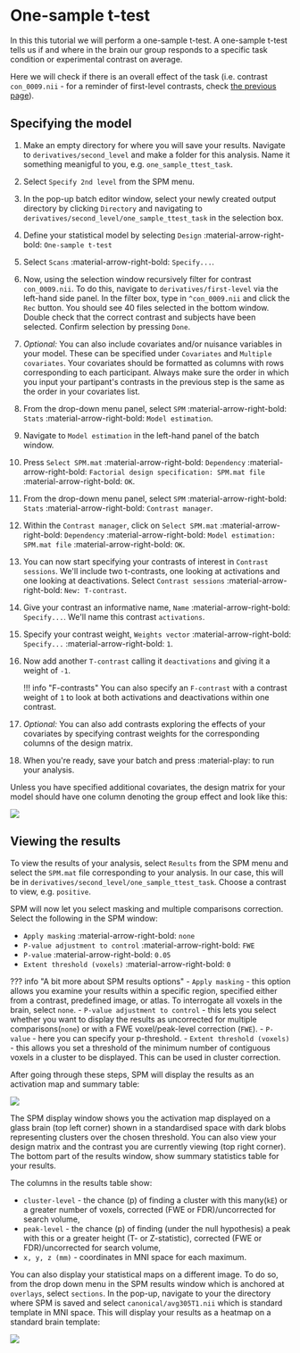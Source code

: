 # One-sample t-test

In this this tutorial we will perform a one-sample t-test. A one-sample t-test tells us if and where in the brain our group responds to a specific task condition or experimental contrast on average. 

Here we will check if there is an overall effect of the task (i.e. contrast `con_0009.nii` - for a reminder of first-level contrasts, check [the previous page](./index.md)). 

## Specifying the model

1. Make an empty directory for where you will save your results. Navigate to `derivatives/second_level` and make a folder for this analysis. Name it something meanigful to you, e.g. `one_sample_ttest_task`. 
2. Select `Specify 2nd level` from the SPM menu. 
3. In the pop-up batch editor window, select your newly created output directory by clicking `Directory` and navigating to `derivatives/second_level/one_sample_ttest_task` in the selection box.
4. Define your statistical model by selecting `Design` :material-arrow-right-bold: `One-sample t-test`
5. Select `Scans` :material-arrow-right-bold: `Specify...`.
6. Now, using the selection window recursively filter for contrast `con_0009.nii`. To do this, navigate to `derivatives/first-level` via the left-hand side panel. In the filter box, type in `^con_0009.nii` and click the `Rec` button. You should see 40 files selected in the bottom window. Double check that the correct contrast and subjects have been selected. Confirm selection by pressing `Done`. 
7. *Optional:* You can also include covariates and/or nuisance variables in your model. These can be specified under `Covariates` and `Multiple covariates`. Your covariates should be formatted as columns with rows corresponding to each participant. Always make sure the order in which you input your partipant's contrasts in the previous step is the same as the order in your covariates list.
8. From the drop-down menu panel, select `SPM` :material-arrow-right-bold: `Stats` :material-arrow-right-bold: `Model estimation`. 
9. Navigate to `Model estimation` in the left-hand panel of the batch window. 
10. Press `Select SPM.mat` :material-arrow-right-bold: `Dependency` :material-arrow-right-bold: `Factorial design specification: SPM.mat file` :material-arrow-right-bold: `OK`. 
11. From the drop-down menu panel, select `SPM` :material-arrow-right-bold: `Stats` :material-arrow-right-bold: `Contrast manager`. 
12. Within the `Contrast manager`, click on `Select SPM.mat` :material-arrow-right-bold: `Dependency` :material-arrow-right-bold: `Model estimation: SPM.mat file` :material-arrow-right-bold: `OK`. 
13. You can now start specifying your contrasts of interest in `Contrast sessions`. We'll include two t-contrasts, one looking at activations and one looking at deactivations. Select `Contrast sessions` :material-arrow-right-bold: `New: T-contrast`.
14. Give your contrast an informative name, `Name` :material-arrow-right-bold: `Specify...`. We'll name this contrast `activations`.
15. Specify your contrast weight, `Weights vector` :material-arrow-right-bold: `Specify...` :material-arrow-right-bold: `1`. 
16. Now add another `T-contrast` calling it `deactivations` and giving it a weight of `-1`. 

    !!! info "F-contrasts"
        You can also specify an `F-contrast` with a contrast weight of `1` to look at both activations and deactivations within one contrast.  

17. *Optional:* You can also add contrasts exploring the effects of your covariates by specifying contrast weights for the corresponding columns of the design matrix. 
18. When you're ready, save your batch and press :material-play: to run your analysis.

Unless you have specified additional covariates, the design matrix for your model should have one column denoting the group effect and look like this:

![](../../../assets/figures/tutorials/fmri/group/semantic_one_sample_ttest_design_matrix.png)

## Viewing the results

To view the results of your analysis, select `Results` from the SPM menu and select the `SPM.mat` file corresponding to your analysis. In our case, this will be in `derivatives/second_level/one_sample_ttest_task`. Choose a contrast to view, e.g. `positive`. 

SPM will now let you select masking and multiple comparisons correction. Select the following in the SPM window:

- `Apply masking` :material-arrow-right-bold: `none`
- `P-value adjustment to control` :material-arrow-right-bold: `FWE`
- `P-value` :material-arrow-right-bold: `0.05`
- `Extent threshold (voxels)` :material-arrow-right-bold: `0`

??? info "A bit more about SPM results options"
    - `Apply masking` - this option allows you examine your results within a specific region, specified either from a contrast, predefined image, or atlas. To interrogate all voxels in the brain, select `none`. 
    - `P-value adjustment to control` - this lets you select whether you want to display the results as uncorrected for multiple comparisons(`none`) or with a FWE voxel/peak-level correction (`FWE`).
    - `P-value` - here you can specify your p-threshold.
    - `Extent threshold (voxels)` - this allows you set a threshold of the minimum number of contiguous voxels in a cluster to be displayed. This can be used in cluster correction. 


After going through these steps, SPM will display the results as an activation map and summary table: 

![](../../../assets/figures/tutorials/fmri/group/semantic_one_sample_ttest_results_1.png)

The SPM display window shows you the activation map displayed on a glass brain (top left corner) shown in a standardised space with dark blobs representing clusters over the chosen threshold. You can also view your design matrix  and the contrast you are currently viewing (top right corner). The bottom part of the results window, show summary statistics table for your results. 

The columns in the results table show:

- `cluster-level` - the chance (p) of finding a cluster with this many(`kE`) or a greater number of voxels, corrected (FWE or FDR)/uncorrected for search volume,
- `peak-level` - the chance (p) of finding (under the null hypothesis) a peak with this or a
greater height (T- or Z-statistic), corrected (FWE or FDR)/uncorrected for search volume,
- `x, y, z (mm)` - coordinates in MNI space for each maximum.

You can also display your statistical maps on a different image. To do so, from the drop down menu in the SPM results window which is anchored at `overlays`, select `sections`. In the pop-up, navigate to your the directory where SPM is saved and select `canonical/avg305T1.nii` which is standard template in MNI space. This will display your results as a heatmap on a standard brain template: 

![](../../../assets/figures/tutorials/fmri/group/semantic_one_sample_ttest_results_2.png)

